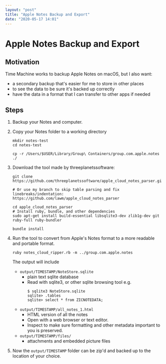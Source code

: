 ```yaml
---
layout: "post"
title: "Apple Notes Backup and Export"
date: "2020-05-17 14:01"
---
```

# Apple Notes Backup and Export

## Motivation
Time Machine works to backup Apple Notes on macOS, but I also want:
* a secondary backup that's easier for me to store in other places
* to see the data to be sure it's backed up correctly
* have the data in a format that I can transfer to other apps if needed

## Steps
1. Backup your Notes and computer.
2. Copy your Notes folder to a working directory

    ```
    mkdir notes-test
    cd notes-test

    cp -r /Users/$USER/Library/Group\ Containers/group.com.apple.notes ./
    ```

3. Download the tool made by threeplanetssoftware:

    ```
    git clone https://github.com/threeplanetssoftware/apple_cloud_notes_parser.git

    # Or use my branch to skip table parsing and fix linebreaks/indentation:
    https://github.com/lawm/apple_cloud_notes_parser

    cd apple_cloud_notes_parser
    # Install ruby, bundle, and other dependencies
    sudo apt-get install build-essential libsqlite3-dev zlib1g-dev git ruby-full ruby-bundler

    bundle install
    ```

4. Run the tool to convert from Apple's Notes format to a more readable and portable format.

    ```
    ruby notes_cloud_ripper.rb -m ../group.com.apple.notes
    ```

    The output will include

    * `output/TIMESTAMP/NoteStore.sqlite`
        * plain text sqlite database
        * Read with sqlite3, or other sqlite browsing tool e.g.
            ```
            $ sqlite3 NoteStore.sqlite
            sqlite> .tables
            sqlite> select * from ZICNOTEDATA;
            ```
    * `output/TIMESTAMP/all_notes_1.html`
        * HTML version of all the notes
        * Open with a web browser or text editor.
        * Inspect to make sure formatting and other metadata important to you is preserved.
    * `output/TIMESTAMP/files/`
        * attachments and embedded picture files

5. Now the `output/TIMESTAMP` folder can be zip'd and backed up to the location of your choice.
